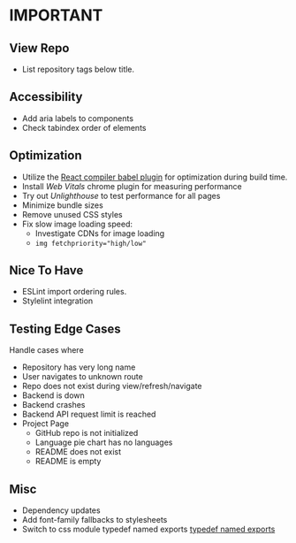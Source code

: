 # IMPORTANT

## View Repo

- List repository tags below title.

## Accessibility

- Add aria labels to components
- Check tabindex order of elements

## Optimization

- Utilize the [React compiler babel plugin](https://www.npmjs.com/package/babel-plugin-react-compiler) for optimization during build time.
- Install _Web Vitals_ chrome plugin for measuring performance
- Try out _Unlighthouse_ to test performance for all pages
- Minimize bundle sizes
- Remove unused CSS styles
- Fix slow image loading speed:
  - Investigate CDNs for image loading
  - `img fetchpriority="high/low"`

## Nice To Have

- ESLint import ordering rules.
- Stylelint integration

## Testing Edge Cases

Handle cases where

- Repository has very long name
- User navigates to unknown route
- Repo does not exist during view/refresh/navigate
- Backend is down
- Backend crashes
- Backend API request limit is reached
- Project Page
  - GitHub repo is not initialized
  - Language pie chart has no languages
  - README does not exist
  - README is empty

## Misc

- Dependency updates
- Add font-family fallbacks to stylesheets
- Switch to css module typedef named exports [typedef named exports](https://github.com/Jimdo/typings-for-css-modules-loader#namedexport-option)

